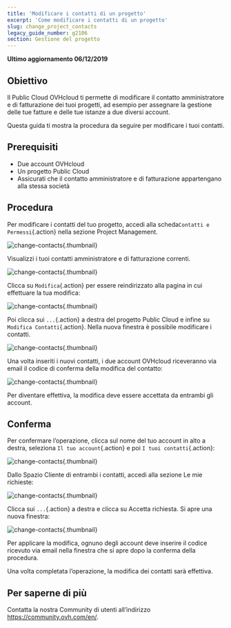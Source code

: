 ```yaml
---
title: 'Modificare i contatti di un progetto'
excerpt: 'Come modificare i contatti di un progetto'
slug: change_project_contacts
legacy_guide_number: g2106
section: Gestione del progetto
---
```


**Ultimo aggiornamento 06/12/2019**

## Obiettivo

Il Public Cloud OVHcloud ti permette di modificare il contatto amministratore e di fatturazione dei tuoi progetti,
ad esempio per assegnare la gestione delle tue fatture e delle tue istanze a due diversi account. 

Questa guida ti mostra la procedura da seguire per modificare i tuoi contatti.


## Prerequisiti

- Due account OVHcloud
- Un progetto Public Cloud
- Assicurati che il contatto amministratore e di fatturazione appartengano alla stessa società

## Procedura

Per modificare i contatti del tuo progetto, accedi alla scheda`Contatti e Permessi`{.action} nella sezione Project Management.

![change-contacts](images/contact.png){.thumbnail}

Visualizzi i tuoi contatti amministratore e di fatturazione correnti.

![change-contacts](images/contact1.png){.thumbnail}

Clicca su `Modifica`{.action} per essere reindirizzato alla pagina in cui effettuare la tua modifica:

![change-contacts](images/contactchange.png){.thumbnail}

Poi clicca sui `...`{.action} a destra del progetto Public Cloud e infine su `Modifica Contatti`{.action}. Nella nuova finestra è possibile modificare i contatti.

![change-contacts](images/contactchange1.png){.thumbnail}

Una volta inseriti i nuovi contatti, i due account OVHcloud riceveranno via email il codice di conferma della modifica del contatto:

![change-contacts](images/contactchange2.png){.thumbnail}

Per diventare effettiva, la modifica deve essere accettata da entrambi gli account.

## Conferma

Per confermare l’operazione, clicca sul nome del tuo account in alto a destra, seleziona `Il tuo account`{.action} e poi `I tuoi contatti`{.action}:

![change-contacts](images/controlpanel.png){.thumbnail}

Dallo Spazio Cliente di entrambi i contatti, accedi alla sezione Le mie richieste:

![change-contacts](images/controlpanel1.png){.thumbnail}

Clicca sui `...`{.action} a destra e clicca su Accetta richiesta. Si apre una nuova finestra: 

![change-contacts](images/contactchange3.png){.thumbnail}

Per applicare la modifica, ognuno degli account deve inserire il codice ricevuto via email nella finestra che si apre dopo la conferma della procedura.

Una volta completata l’operazione, la modifica dei contatti sarà effettiva.

## Per saperne di più

Contatta la nostra Community di utenti all’indirizzo <https://community.ovh.com/en/>.